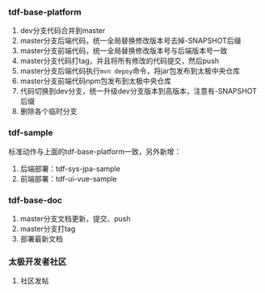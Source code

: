 ### tdf-base-platform
1. dev分支代码合并到master
1. master分支后端代码，统一全局替换修改版本号去掉-SNAPSHOT后缀
1. master分支前端代码，统一全局替换修改版本号与后端版本号一致
1. master分支代码打tag，并且将所有修改的代码提交，然后push
1. master分支后端代码执行`mvn depoy`命令，将jar包发布到太极中央仓库
1. master分支前端代码npm包发布到太极中央仓库
1. 代码切换到dev分支，统一升级dev分支版本到高版本，注意有-SNAPSHOT后缀
1. 删除各个临时分支

### tdf-sample
标准动作与上面的tdf-base-platform一致，另外新增：
1. 后端部署：tdf-sys-jpa-sample
1. 前端部署：tdf-ui-vue-sample

### tdf-base-doc
1. master分支文档更新，提交、push
1. master分支打tag
1. 部署最新文档

### 太极开发者社区
1. 社区发帖
